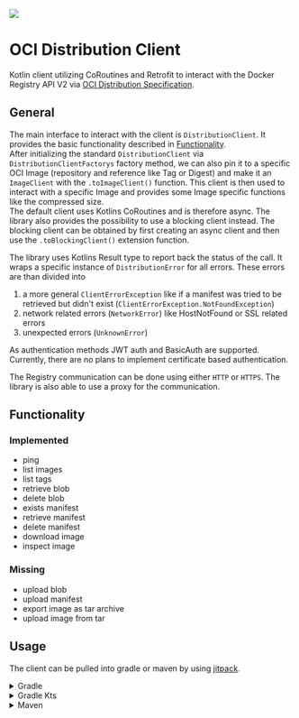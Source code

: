 [![](https://jitpack.io/v/cmdjulian/oci-distribution-client.svg)](https://jitpack.io/#cmdjulian/oci-distribution-client)

# OCI Distribution Client

Kotlin client utilizing CoRoutines and Retrofit to interact with the Docker Registry API V2 via
[OCI Distribution Specification](https://github.com/opencontainers/distribution-spec/blob/main/spec.md#pull).

## General

The main interface to interact with the client is `DistributionClient`. It provides the basic functionality described
in [Functionality](#functionality).  
After initializing the standard `DistributionClient` via `DistributionClientFactorys` factory method, we can also pin it
to a specific OCI Image (repository and reference like Tag or Digest) and make it an `ImageClient` with the
`.toImageClient()` function. This client is then used to interact with a specific Image and provides some Image specific
functions like the compressed size.    
The default client uses Kotlins CoRoutines and is therefore async. The library also provides the possibility to use a
blocking client instead. The blocking client can be obtained by first creating an async client and then use the
`.toBlockingClient()` extension function.

The library uses Kotlins Result type to report back the status of the call. It wraps a specific instance of
`DistributionError` for all errors. These errors are than divided into

1. a more general `ClientErrorException` like if a manifest was tried to be retrieved but didn't exist
   (`ClientErrorException.NotFoundException`)
2. network related errors (`NetworkError`) like HostNotFound or SSL related errors
3. unexpected errors (`UnknownError`)

As authentication methods JWT auth and BasicAuth are supported. Currently, there are no plans to implement certificate
based authentication.

The Registry communication can be done using either `HTTP` or `HTTPS`. The library is also able to use a proxy for the
communication.

## Functionality

### Implemented

- ping
- list images
- list tags
- retrieve blob
- delete blob
- exists manifest
- retrieve manifest
- delete manifest
- download image
- inspect image

### Missing

- upload blob
- upload manifest
- export image as tar archive
- upload image from tar

## Usage

The client can be pulled into gradle or maven by using [jitpack](https://jitpack.io/#cmdjulian/oci-distribution-client).

<details>
<summary>Gradle</summary>

```groovy
repositories {
    maven { url 'https://jitpack.io' }
}


dependencies {
    implementation 'com.github.cmdjulian:oci-distribution-client:{VERSION}'
}
```

</details>

<details>
<summary>Gradle Kts</summary>

```kotlin
repositories {
    maven(url = "https://jitpack.io")
}


dependencies {
    implementation("com.github.cmdjulian:oci-distribution-client:{VERSION}")
}
```

</details>

<details>
<summary>Maven</summary>

```xml

<project xmlns="http://maven.apache.org/POM/4.0.0" xmlns:xsi="http://www.w3.org/2001/XMLSchema-instance"
         xsi:schemaLocation="http://maven.apache.org/POM/4.0.0 http://maven.apache.org/xsd/maven-4.0.0.xsd">

    ...

    <repositories>
        <repository>
            <id>jitpack.io</id>
            <url>https://jitpack.io</url>
        </repository>
    </repositories>

    ...

    <dependencies>
        <dependency>
            <groupId>com.github.cmdjulian</groupId>
            <artifactId>oci-distribution-client</artifactId>
            <version>{VERSION}</version>
        </dependency>
    </dependencies>
</project>
```

</details>